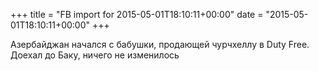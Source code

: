 +++
title = "FB import for 2015-05-01T18:10:11+00:00"
date = "2015-05-01T18:10:11+00:00"
+++

Азербайджан начался с бабушки, продающей чурчхеллу в Duty Free. Доехал до Баку, ничего не изменилось



